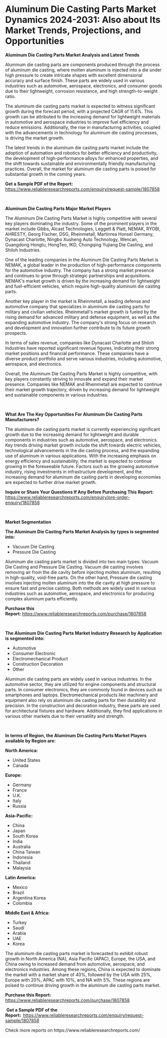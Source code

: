 <p><h1>Aluminum Die Casting Parts Market Dynamics 2024-2031: Also about Its Market Trends, Projections, and Opportunities</h1></p><p><strong>Aluminum Die Casting Parts Market Analysis and Latest Trends</strong></p>
<p><p>Aluminum die casting parts are components produced through the process of aluminum die casting, where molten aluminum is injected into a die under high pressure to create intricate shapes with excellent dimensional accuracy and surface finish. These parts are widely used in various industries such as automotive, aerospace, electronics, and consumer goods due to their lightweight, corrosion resistance, and high strength-to-weight ratio.</p><p>The aluminum die casting parts market is expected to witness significant growth during the forecast period, with a projected CAGR of 11.6%. This growth can be attributed to the increasing demand for lightweight materials in automotive and aerospace industries to improve fuel efficiency and reduce emissions. Additionally, the rise in manufacturing activities, coupled with the advancements in technology for aluminum die casting processes, is driving the market growth.</p><p>The latest trends in the aluminum die casting parts market include the adoption of automation and robotics for better efficiency and productivity, the development of high-performance alloys for enhanced properties, and the shift towards sustainable and environmentally friendly manufacturing practices. Overall, the market for aluminum die casting parts is poised for substantial growth in the coming years.</p></p>
<p><strong>Get a Sample PDF of the Report:&nbsp;</strong> <a href="https://www.reliableresearchreports.com/enquiry/request-sample/1807858">https://www.reliableresearchreports.com/enquiry/request-sample/1807858</a></p>
<p>&nbsp;</p>
<p><strong>Aluminum Die Casting Parts Major Market Players</strong></p>
<p><p>The Aluminum Die Casting Parts Market is highly competitive with several key players dominating the industry. Some of the prominent players in the market include Gibbs, Alcast Technologies, Leggett & Platt, NEMAK, RYOBI, AHRESTY, Georg Fischer, DSG, Rheinmetall, Martinrea Honsel Germany, Dynacast Charlotte, Ningbo Xusheng Auto Technology, Wencan, Guangdong Hongtu, HongTeo, IKD, Chongqing Yujiang Die Casting, and Shiloh Industries.</p><p>One of the leading companies in the Aluminum Die Casting Parts Market is NEMAK, a global leader in the production of high-performance components for the automotive industry. The company has a strong market presence and continues to grow through strategic partnerships and acquisitions. NEMAK's market growth is driven by the increasing demand for lightweight and fuel-efficient vehicles, which require high-quality aluminum die casting parts.</p><p>Another key player in the market is Rheinmetall, a leading defense and automotive company that specializes in aluminum die casting parts for military and civilian vehicles. Rheinmetall's market growth is fueled by the rising demand for advanced military and defense equipment, as well as the expanding automotive industry. The company's strong focus on research and development and innovation further contribute to its future growth prospects.</p><p>In terms of sales revenue, companies like Dynacast Charlotte and Shiloh Industries have reported significant revenue figures, indicating their strong market positions and financial performance. These companies have a diverse product portfolio and serve various industries, including automotive, aerospace, and electronics.</p><p>Overall, the Aluminum Die Casting Parts Market is highly competitive, with key players constantly striving to innovate and expand their market presence. Companies like NEMAK and Rheinmetall are expected to continue their market growth trajectory, driven by increasing demand for lightweight and sustainable components in various industries.</p></p>
<p>&nbsp;</p>
<p><strong>What Are The Key Opportunities For Aluminum Die Casting Parts Manufacturers?</strong></p>
<p><p>The aluminum die casting parts market is currently experiencing significant growth due to the increasing demand for lightweight and durable components in industries such as automotive, aerospace, and electronics. Key trends driving market growth include the shift towards electric vehicles, technological advancements in the die casting process, and the expanding use of aluminum in various applications. With the increasing emphasis on energy efficiency and sustainability, the market is expected to continue growing in the foreseeable future. Factors such as the growing automotive industry, rising investments in infrastructure development, and the increasing demand for aluminum die casting parts in developing economies are expected to further drive market growth.</p></p>
<p><strong>Inquire or Share Your Questions If Any Before Purchasing This Report:</strong> <a href="https://www.reliableresearchreports.com/enquiry/pre-order-enquiry/1807858">https://www.reliableresearchreports.com/enquiry/pre-order-enquiry/1807858</a></p>
<p>&nbsp;</p>
<p><strong>Market Segmentation</strong></p>
<p><strong>The Aluminum Die Casting Parts Market Analysis by types is segmented into:</strong></p>
<p><ul><li>Vacuum Die Casting</li><li>Pressure Die Casting</li></ul></p>
<p><p>Aluminum die casting parts market is divided into two main types: Vacuum Die Casting and Pressure Die Casting. Vacuum die casting involves removing air from the die cavity before injecting molten aluminum, resulting in high-quality, void-free parts. On the other hand, Pressure die casting involves injecting molten aluminum into the die cavity at high pressure to ensure fast and precise casting. Both methods are widely used in various industries such as automotive, aerospace, and electronics for producing complex aluminum parts efficiently.</p></p>
<p><strong>Purchase this Report:&nbsp;</strong><a href="https://www.reliableresearchreports.com/purchase/1807858">https://www.reliableresearchreports.com/purchase/1807858</a></p>
<p>&nbsp;</p>
<p><strong>The Aluminum Die Casting Parts Market Industry Research by Application is segmented into:</strong></p>
<p><ul><li>Automotive</li><li>Consumer Electronic</li><li>Electromechanical Product</li><li>Construction Decoration</li><li>Other</li></ul></p>
<p><p>Aluminum die casting parts are widely used in various industries. In the automotive sector, they are utilized for engine components and structural parts. In consumer electronics, they are commonly found in devices such as smartphones and laptops. Electromechanical products like machinery and equipment also rely on aluminum die casting parts for their durability and precision. In the construction and decoration industry, these parts are used for architectural fixtures and hardware. Additionally, they find applications in various other markets due to their versatility and strength.</p></p>
<p>&nbsp;</p>
<p><strong>In terms of Region, the Aluminum Die Casting Parts Market Players available by Region are:</strong></p>
<p>
    <p> <strong> North America: </strong>
        <ul>
            <li>United States</li>
            <li>Canada</li>
        </ul>
        </p> 
    <p> <strong> Europe: </strong>
        <ul>
            <li>Germany</li>
            <li>France</li>
            <li>U.K.</li>
            <li>Italy</li>
            <li>Russia</li>
        </ul>
        </p> 
    <p> <strong> Asia-Pacific: </strong>
        <ul>
            <li>China</li>
            <li>Japan</li>
            <li>South Korea</li>
            <li>India</li>
            <li>Australia</li>
            <li>China Taiwan</li>
            <li>Indonesia</li>
            <li>Thailand</li>
            <li>Malaysia</li>
        </ul>
        </p> 
    <p> <strong> Latin America: </strong>
        <ul>
            <li>Mexico</li>
            <li>Brazil</li>
            <li>Argentina Korea</li>
            <li>Colombia</li>
        </ul>
        </p> 
    <p> <strong> Middle East & Africa: </strong>
        <ul>
            <li>Turkey</li>
            <li>Saudi</li>
            <li>Arabia</li>
            <li>UAE</li>
            <li>Korea</li>
        </ul>
    </p>
    </p>
<p><p>The aluminum die casting parts market is forecasted to exhibit robust growth in North America (NA), Asia Pacific (APAC), Europe, the USA, and China owing to increased demand from automotive, aerospace, and electronics industries. Among these regions, China is expected to dominate the market with a market share of 40%, followed by the USA with 25%, Europe with 20%, APAC with 10%, and NA with 5%. These regions are poised to continue driving growth in the aluminum die casting parts market.</p></p>
<p><strong>Purchase this Report: </strong><a href="https://www.reliableresearchreports.com/purchase/1807858">https://www.reliableresearchreports.com/purchase/1807858</a></p>
<p>&nbsp;<strong>Get a Sample PDF of the Report:&nbsp;&nbsp;</strong><a href="https://www.reliableresearchreports.com/enquiry/request-sample/1807858">https://www.reliableresearchreports.com/enquiry/request-sample/1807858</a></p>
<p><strong></strong></p>
<p>Check more reports on https://www.reliableresearchreports.com/</p>